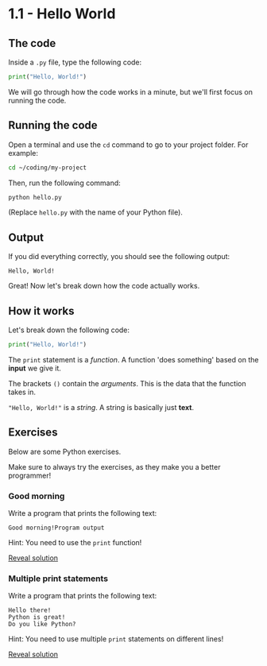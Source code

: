 # 1.1 - Hello World

## The code

Inside a `.py` file, type the following code:

``` python
print("Hello, World!")
```

We will go through how the code works in a minute, but we'll first focus on running the code.

## Running the code

Open a terminal and use the `cd` command to go to your project folder. For example:

``` sh
cd ~/coding/my-project
```

Then, run the following command:

``` sh
python hello.py
```

(Replace `hello.py` with the name of your Python file).

## Output

If you did everything correctly, you should see the following output:

``` text
Hello, World!
```

Great! Now let's break down how the code actually works.

## How it works

Let's break down the following code:

``` python
print("Hello, World!")
```

The `print` statement is a *function*. A function 'does something' based on the **input** we give it.

The brackets `()` contain the *arguments*. This is the data that the function takes in.

`"Hello, World!"` is a *string*. A string is basically just **text**.

## Exercises

Below are some Python exercises.

Make sure to always try the exercises, as they make you a better programmer!

### Good morning

Write a program that prints the following text:

``` text
Good morning!Program output
```

Hint: You need to use the `print` function!

[Reveal solution](../exercises/1.py)

### Multiple print statements

Write a program that prints the following text:

``` text
Hello there!
Python is great!
Do you like Python?
```

Hint: You need to use multiple `print` statements on different lines!

[Reveal solution](../exercises/2.py)

